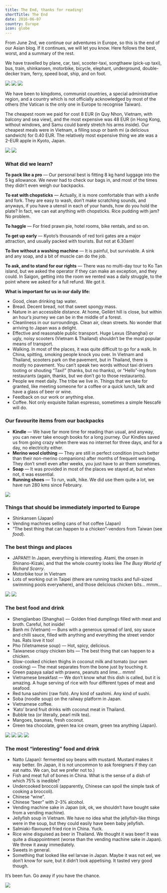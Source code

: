 ```yaml
---
title: The End, thanks for reading!
shortTitle: The End
date: 2016-06-07
country: Europe
icon: globe
---
```


From June 2nd, we continue our adventures in Europe, so this is the end of our Asian blog. If it continues, we will let you know. Here follows the best, worst, and a summary of the rest.

We have travelled by plane, car, taxi, scooter-taxi, songthaew (pick-up taxi), bus, train, shinkansen, motorbike, bicycle, elephant, underground, double-decker tram, ferry, speed boat, ship, and on foot. 

![](../../img/000060.jpg)
![](../../img/000016.jpg)
![](../../img/000069.jpg)

We have been to kingdoms, communist countries, a special administrative region, and a country which is not officially acknowledged by most of the others (the Vatican is the only one in Europe to recognise Taiwan). 

The cheapest room we paid for cost 8 EUR (in Quy Nhon, Vietnam, with balcony and sea view), and the most expensive was 48 EUR (in Hong Kong, without windows, and Samu could barely stretch his arms inside). Our cheapest meals were in Vietnam, a filling soup or banh mi (a delicious sandwich) for 0.40 EUR. The relatively most expensive thing we ate was a 2-EUR apple in Kyoto, Japan.

![](../../img/sz1.jpg)
![](../../img/sz2.jpg)

### What did we learn?

__To pack like a pro__ — Our personal best is fitting 8 kg hand luggage into the 5 kg allowance. We never had to check our bags in, and most of the times they didn’t even weigh our backpacks.

__To eat with chopsticks__ — Actually, it is more comfortable than with a knife and fork. They are easy to wash, don’t make scratching sounds, and anyways, if you have a utensil in each of your hands, how do you hold the plate? In fact, we can eat anything with chopsticks. Rice pudding with jam? No problem.

__To haggle__ — For fried prawn pie, hotel rooms, bike rentals, and so on.

__To get up early__ — Kyoto’s thousands of red torii gates are a major attraction, and usually packed with tourists. But not at 6.30am!

__To live without a washing machine__ — It is painful, but survivable. A sink and any soap, and a bit of muscle can do the job.

__To ask, and to stand for our rights__ — There was no multi-day tour to Ko Tan island, but we asked the operator if they can make an exception, and they could. In Saigon, getting into the room we rented was a daily struggle, to the point where we asked for a full refund. We got it.

__What is important for us in our daily life:__
- Good, clean drinking tap water.
- Bread. Decent bread, not that sweet spongy mass.
- Nature in an accessible distance. At home, Gellért hill is close, but within an hour’s journey we can be in the middle of a forest.
- Cleanliness in our surroundings. Clean air, clean streets. No wonder that arriving to Japan was a delight.
- Effective and reasonable public transport. Huge Lexus (Shanghai) or ugly, noisy scooters (Vietnam & Thailand) shouldn’t be the most popular means of transport.
- Walking. In most of the places, it was quite difficult to go for a walk. In China, spitting, smoking people knock you over. In Vietnam and Thailand, scooters park on the pavement, but in Thailand, there is mostly no pavement. You can’t speak two words without taxi drivers tooting or shouting “Taxi!” (thanks, but no thanks), or “Hello”-ing from restaurants (again, thanks, but we don’t go to those restaurants).
- People we meet daily. The tribe we live in. Things that we take for granted, like meeting someone for a coffee or a quick lunch, talk and have a glass of beer or wine.
- Feedback on our work or anything else.
- Coffee. Not only exquisite Italian espresso, sometimes a simple Nescafé will do.

### Our favourite items from our backpacks
- __Kindle__ — We have far more time for reading than usual, and anyway, you can never take enough books for a long journey. Our Kindles saved us from going crazy when there was no internet for three days, and for a day, no electricity either.
- __Merino wool clothing__ — They are still in perfect condition (much better than their non-merino companions) after months of frequent wearing. They don’t smell even after weeks, you just have to air them sometimes.
- __Soap__ — It was provided in most of the places we stayed at, but when not, it was essential.
- __Running shoes__ — To run, walk, hike. We did use them quite a lot, we have run 280 kms since February.

![](../../img/kindle.jpg)

### Things that should be immediately imported to Europe
- Shinkansen (Japan)
- Vending machines selling cans of hot coffee (Japan)
- “The best thing that can happen to a chicken”-vendors from Taiwan (see _food_).

### The best things and places
- JAPAN!!! In Japan, everything is interesting. Atami, the onsen in Shinano-Kizaki, and that the whole country looks like _The Busy World of Richard Scarry_.
- Motorbike tour in Vietnam
- Lots of working out in Taipei (there are running tracks and full-sized swimming pools everywhere), and those delicious chicken bits… mmm…

![](../../img/japan.jpg)
![](../../img/motor.jpg)

### The best food and drink
- Shengjianbao (Shanghai) — Golden fried dumplings filled with meat and broth. Careful, hot inside!
- Banh mi (Vietnam) — Buns with a generous spread of lard, soy sauce and chilli sauce, filled with anything and everything the street vendor has. Rats love it too!
- Pho (Vietnamese soup) — Hot, spicy, delicious.
- Taiwanese crispy chicken bits — The best thing that can happen to a chicken.
- Slow-cooked chicken thighs in coconut milk and tomato (our own cooking) — The meat separates from the bone just by touching it.
- Green papaya salad with prawns, peanuts and lime… mmm!
- Vietnamese breakfast — We don’t know what this dish is called, but it is amazing. A huge serving of rice with four different types of meat and seafood.
- Red tuna sashimi (raw fish). Any kind of sashimi. Any kind of sushi.
- Soba (noodle soup) on the railway platform in Japan.
- Vietnamese coffee.
- ‘Kato’ brand fruit drinks with coconut meat in Thailand.
- Bubble tea (or literally, pearl milk tea).
- Mangoes, bananas, fresh coconut.
- Green tea chocolate, green tea ice cream, green tea anything (Japan).

![](../../img/kaja1.jpg)
![](../../img/kaja2.jpg)
![](../../img/kaja2a.jpg)
![](../../img/kaja3a.jpg)

### The most “interesting” food and drink
- Natto (Japan): fermented soy beans with mustard. Mustard makes it way better. (In Japan, it is not uncommon to ask foreigners if they can eat natto. We can, but we prefer not to.)
- Fish and meat full of bones in China. What is the sense of a dish of which 75% is inedible?
- Undercooked broccoli (apparently, Chinese can spoil the simple task of cooking a broccoli).
- Chinese “wine”.
- Chinese “beer” with 2–3% alcohol.
- Vending machine sake in Japan (ok, ok, we shouldn’t have bought sake from a vending machine).
- Jellyfish soup in Vietnam. We have no idea what the jellyfish-like things were in the soup, but they could easily have been baby jellyfish.
- Salmiaki-flavoured fried rice in China. Yuck.
- Rice wine disguised as beer in Thailand. We thought it was beer! It was quite a disappointment (worse than the vending machine sake in Japan). We threw it away immediately.
- Sweets in general.
- Something that looked like eel larvae in Japan. Maybe it was not eel, we don’t know for sure, but it didn’t look appetising. It tasted very good though.

Itʼs been fun. Go away if you have the chance. 

![](../../img/mi.jpg)
